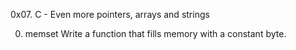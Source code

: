 0x07. C - Even more pointers, arrays and strings


0. memset
Write a function that fills memory with a constant byte.
